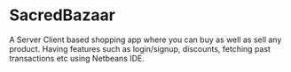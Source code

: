 # SacredBazaar
A Server Client based shopping app where you can buy as well as sell any product. Having features such as login/signup, discounts, fetching past transactions etc using Netbeans IDE.

